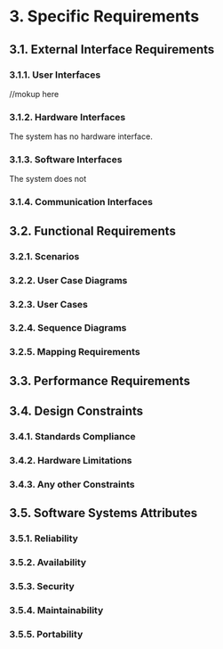 # 3. Specific Requirements
## 3.1. External Interface Requirements
### 3.1.1. User Interfaces
//mokup here
### 3.1.2. Hardware Interfaces
The system has no hardware interface.
### 3.1.3. Software Interfaces
The system does not 
### 3.1.4. Communication Interfaces
## 3.2. Functional Requirements 
### 3.2.1. Scenarios
### 3.2.2. User Case Diagrams 
### 3.2.3. User Cases 
### 3.2.4. Sequence Diagrams 
### 3.2.5. Mapping Requirements
## 3.3. Performance Requirements
## 3.4. Design Constraints
### 3.4.1. Standards Compliance 
### 3.4.2. Hardware Limitations
### 3.4.3. Any other Constraints
## 3.5. Software Systems Attributes
### 3.5.1. Reliability
### 3.5.2. Availability
### 3.5.3. Security
### 3.5.4. Maintainability
### 3.5.5. Portability
